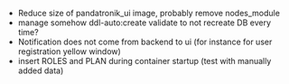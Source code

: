 - Reduce size of pandatronik_ui image, probably remove nodes_module
- manage somehow ddl-auto:create validate to not recreate DB every time?
- Notification does not come from backend to ui (for instance for user registration yellow window)
- insert ROLES and PLAN during container startup (test with manually added data)